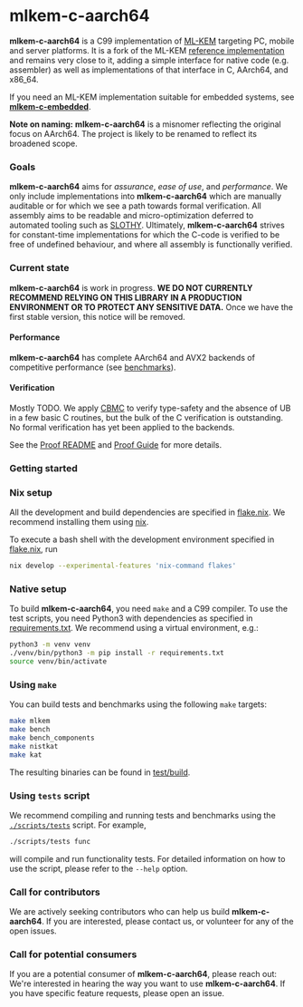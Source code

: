 [//]: # (SPDX-License-Identifier: CC-BY-4.0)

# mlkem-c-aarch64

**mlkem-c-aarch64** is a C99 implementation of [ML-KEM](https://doi.org/10.6028/NIST.FIPS.203.ipd) targeting
PC, mobile and server platforms. It is a fork of the ML-KEM [reference
implementation](https://github.com/pq-crystals/kyber/tree/main/ref) and remains very close to it, adding a simple
interface for native code (e.g. assembler) as well as implementations of that interface in C, AArch64, and x86_64.

If you need an ML-KEM implementation suitable for embedded systems, see
[**mlkem-c-embedded**](https://github.com/pq-code-package/mlkem-c-embedded/).

**Note on naming:** **mlkem-c-aarch64** is a misnomer reflecting the original focus on AArch64. The project is likely to be renamed to
reflect its broadened scope.

### Goals

**mlkem-c-aarch64** aims for _assurance_, _ease of use_, and _performance_. We only include implementations into
**mlkem-c-aarch64** which are manually auditable or for which we see a path towards formal verification. All assembly aims
to be readable and micro-optimization deferred to automated tooling such as
[SLOTHY](https://slothy-optimizer.github.io/slothy/). Ultimately, **mlkem-c-aarch64** strives for constant-time
implementations for which the C-code is verified to be free of undefined behaviour, and where all assembly is
functionally verified.

### Current state

**mlkem-c-aarch64** is work in progress. **WE DO NOT CURRENTLY RECOMMEND RELYING ON THIS LIBRARY IN A PRODUCTION
ENVIRONMENT OR TO PROTECT ANY SENSITIVE DATA.** Once we have the first stable version, this notice will be removed.

#### Performance

**mlkem-c-aarch64** has complete AArch64 and AVX2 backends of competitive performance (see
[benchmarks](https://pq-code-package.github.io/mlkem-c-aarch64/dev/bench/)).

#### Verification

Mostly TODO. We apply [CBMC](https://github.com/diffblue/cbmc) to verify type-safety and the absence of
UB in a few basic C routines, but the bulk of the C verification
is outstanding. No formal verification has yet been applied to the backends.

See the [Proof README](cbmc/proofs/README.md) and [Proof Guide](cbmc/proofs/proof_guide.md) for more details.

### Getting started

### Nix setup

All the development and build dependencies are specified in [flake.nix](flake.nix). We recommend installing them using
[nix](https://nixos.org/download/).

To execute a bash shell with the development environment specified in [flake.nix](flake.nix), run
```bash
nix develop --experimental-features 'nix-command flakes'
```

### Native setup

To build **mlkem-c-aarch64**, you need `make` and a C99 compiler. To use the test scripts, you need Python3 with
dependencies as specified in [requirements.txt](requirements.txt). We recommend using a virtual environment, e.g.:

```bash
python3 -m venv venv
./venv/bin/python3 -m pip install -r requirements.txt
source venv/bin/activate
```

### Using `make`

You can build tests and benchmarks using the following `make` targets:

```bash
make mlkem
make bench
make bench_components
make nistkat
make kat
```

The resulting binaries can be found in [test/build](test/build).

### Using `tests` script

We recommend compiling and running tests and benchmarks using the [`./scripts/tests`](scripts/tests) script. For
example,

```bash
./scripts/tests func
```

will compile and run functionality tests. For detailed information on how to use the script, please refer to the
`--help` option.

### Call for contributors

We are actively seeking contributors who can help us build **mlkem-c-aarch64**. If you are interested, please contact us,
or volunteer for any of the open issues.

### Call for potential consumers

If you are a potential consumer of **mlkem-c-aarch64**, please reach out: We're interested in hearing the way you want to
use **mlkem-c-aarch64**. If you have specific feature requests, please open an issue.
